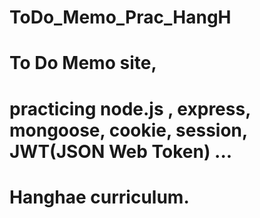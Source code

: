 # ToDo_Memo_Prac_HangH

# To Do Memo site, 

# practicing node.js , express, mongoose, cookie, session, JWT(JSON Web Token) ... 

# Hanghae curriculum.

